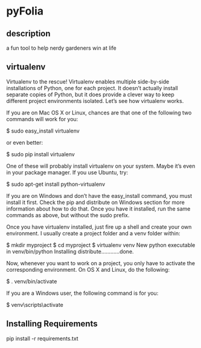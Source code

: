 pyFolia
=======

description
-----------
a fun tool to help nerdy gardeners win at life

virtualenv
----------

Virtualenv to the rescue! Virtualenv enables multiple side-by-side installations of Python, one for each project. It doesn’t actually install separate copies of Python, but it does provide a clever way to keep different project environments isolated. Let’s see how virtualenv works.

If you are on Mac OS X or Linux, chances are that one of the following two commands will work for you:

$ sudo easy_install virtualenv

or even better:

$ sudo pip install virtualenv

One of these will probably install virtualenv on your system. Maybe it’s even in your package manager. If you use Ubuntu, try:

$ sudo apt-get install python-virtualenv

If you are on Windows and don’t have the easy_install command, you must install it first. Check the pip and distribute on Windows section for more information about how to do that. Once you have it installed, run the same commands as above, but without the sudo prefix.

Once you have virtualenv installed, just fire up a shell and create your own environment. I usually create a project folder and a venv folder within:

$ mkdir myproject
$ cd myproject
$ virtualenv venv
New python executable in venv/bin/python
Installing distribute............done.

Now, whenever you want to work on a project, you only have to activate the corresponding environment. On OS X and Linux, do the following:

$ . venv/bin/activate

If you are a Windows user, the following command is for you:

$ venv\scripts\activate

Installing Requirements
-----------------------
pip install -r requirements.txt

